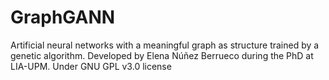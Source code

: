 # GraphGANN
Artificial neural networks with a meaningful graph as structure trained by a genetic algorithm.
Developed by Elena Núñez Berrueco during the PhD at LIA-UPM.
Under GNU GPL v3.0 license


